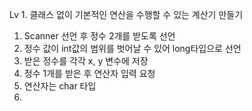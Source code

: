 Lv 1. 클래스 없이 기본적인 연산을 수행할 수 있는 계산기 만들기

1) Scanner 선언 후 정수 2개를 받도록 선언
2) 정수 값이 int값의 범위를 벗어날 수 있어 long타입으로 선언
3) 받은 정수를 각각 x, y 변수에 저장
4) 정수 1개를 받은 후 연산자 입력 요청
5) 연산자는 char 타입
6) 
